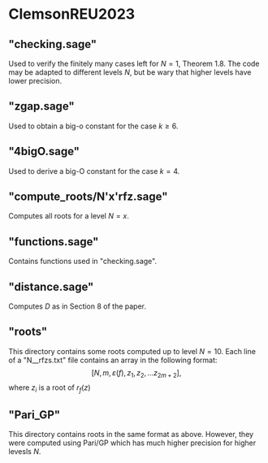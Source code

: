 # ClemsonREU2023
## "checking.sage"
Used to verify the finitely many cases left for $N=1$, Theorem 1.8. The code may be adapted to different levels $N$, but be wary that higher levels have lower precision.

## "zgap.sage"
Used to obtain a big-o constant for the case $k\geq 6$.

## "4bigO.sage"
Used to derive a big-O constant for the case $k=4$.

## "compute_roots/N'x'rfz.sage"
Computes all roots for a level $N=x$.

## "functions.sage"
Contains functions used in "checking.sage".

## "distance.sage"
Computes $D$ as in Section 8 of the paper.

## "roots"
This directory contains some roots computed up to level $N=10$. Each line of a "N__rfzs.txt" file contains an array in the following format:
$$[N, m, \varepsilon(f), z_1,z_2,...z_{2m+2}],$$
where $z_i$ is a root of $r_f(z)$

## "Pari_GP"
This directory contains roots in the same format as above. However, they were computed using Pari/GP which has much higher precision for higher levesls $N$.

